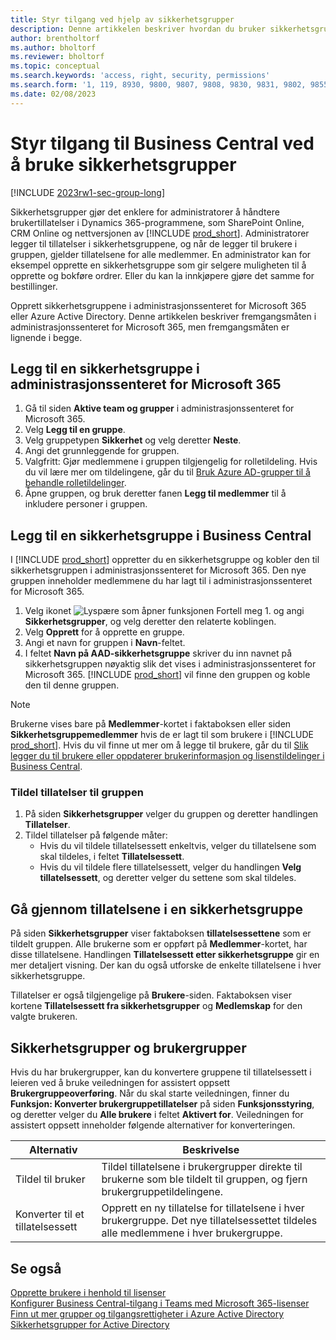 ```yaml
---
title: Styr tilgang ved hjelp av sikkerhetsgrupper
description: Denne artikkelen beskriver hvordan du bruker sikkerhetsgrupper til å definere brukertillatelser.
author: brentholtorf
ms.author: bholtorf
ms.reviewer: bholtorf
ms.topic: conceptual
ms.search.keywords: 'access, right, security, permissions'
ms.search.form: '1, 119, 8930, 9800, 9807, 9808, 9830, 9831, 9802, 9855, 9862'
ms.date: 02/08/2023
---
```


# Styr tilgang til Business Central ved å bruke sikkerhetsgrupper

[!INCLUDE [2023rw1-sec-group-long](includes/2023rw1-sec-group-long.md)]

Sikkerhetsgrupper gjør det enklere for administratorer å håndtere brukertillatelser i Dynamics 365-programmene, som SharePoint Online, CRM Online og nettversjonen av [!INCLUDE [prod_short](includes/prod_short.md)]. Administratorer legger til tillatelser i sikkerhetsgruppene, og når de legger til brukere i gruppen, gjelder tillatelsene for alle medlemmer. En administrator kan for eksempel opprette en sikkerhetsgruppe som gir selgere muligheten til å opprette og bokføre ordrer. Eller du kan la innkjøpere gjøre det samme for bestillinger.

Opprett sikkerhetsgruppene i administrasjonssenteret for Microsoft 365 eller Azure Active Directory. Denne artikkelen beskriver fremgangsmåten i administrasjonssenteret for Microsoft 365, men fremgangsmåten er lignende i begge.

## Legg til en sikkerhetsgruppe i administrasjonssenteret for Microsoft 365

1. Gå til siden **Aktive team og grupper** i administrasjonssenteret for Microsoft 365.
2. Velg **Legg til en gruppe**.
3. Velg gruppetypen **Sikkerhet** og velg deretter **Neste**.
4. Angi det grunnleggende for gruppen.
5. Valgfritt: Gjør medlemmene i gruppen tilgjengelig for rolletildeling. Hvis du vil lære mer om tildelingene, går du til [Bruk Azure AD-grupper til å behandle rolletildelinger](/azure/active-directory/roles/groups-concept).
6. Åpne gruppen, og bruk deretter fanen **Legg til medlemmer** til å inkludere personer i gruppen.

## Legg til en sikkerhetsgruppe i Business Central

I [!INCLUDE [prod_short](includes/prod_short.md)] oppretter du en sikkerhetsgruppe og kobler den til sikkerhetsgruppen i administrasjonssenteret for Microsoft 365. Den nye gruppen inneholder medlemmene du har lagt til i administrasjonssenteret for Microsoft 365.

1. Velg ikonet ![Lyspære som åpner funksjonen Fortell meg 1.](media/ui-search/search_small.png "Fortell hva du vil gjøre") og angi **Sikkerhetsgrupper**, og velg deretter den relaterte koblingen.
2. Velg **Opprett** for å opprette en gruppe.
3. Angi et navn for gruppen i **Navn**-feltet.
4. I feltet **Navn på AAD-sikkerhetsgruppe** skriver du inn navnet på sikkerhetsgruppen nøyaktig slik det vises i administrasjonssenteret for Microsoft 365. [!INCLUDE [prod_short](includes/prod_short.md)] vil finne den gruppen og koble den til denne gruppen.

> [!NOTE]
> Brukerne vises bare på **Medlemmer**-kortet i faktaboksen eller siden **Sikkerhetsgruppemedlemmer** hvis de er lagt til som brukere i [!INCLUDE [prod_short](includes/prod_short.md)]. Hvis du vil finne ut mer om å legge til brukere, går du til [Slik legger du til brukere eller oppdaterer brukerinformasjon og lisenstildelinger i Business Central](ui-how-users-permissions.md#adduser).  

### Tildel tillatelser til gruppen

1. På siden **Sikkerhetsgrupper** velger du gruppen og deretter handlingen **Tillatelser**.
1. Tildel tillatelser på følgende måter:
    * Hvis du vil tildele tillatelsessett enkeltvis, velger du tillatelsene som skal tildeles, i feltet **Tillatelsessett**.
    * Hvis du vil tildele flere tillatelsessett, velger du handlingen **Velg tillatelsessett**, og deretter velger du settene som skal tildeles.

## Gå gjennom tillatelsene i en sikkerhetsgruppe

På siden **Sikkerhetsgrupper** viser faktaboksen **tillatelsessettene** som er tildelt gruppen. Alle brukerne som er oppført på **Medlemmer**-kortet, har disse tillatelsene. Handlingen **Tillatelsessett etter sikkerhetsgruppe** gir en mer detaljert visning. Der kan du også utforske de enkelte tillatelsene i hver sikkerhetsgruppe.

Tillatelser er også tilgjengelige på **Brukere**-siden. Faktaboksen viser kortene **Tillatelsessett fra sikkerhetsgrupper** og **Medlemskap** for den valgte brukeren.

## Sikkerhetsgrupper og brukergrupper

Hvis du har brukergrupper, kan du konvertere gruppene til tillatelsessett i leieren ved å bruke veiledningen for assistert oppsett **Brukergruppeoverføring**. Når du skal starte veiledningen, finner du **Funksjon: Konverter brukergruppetillatelser** på siden **Funksjonsstyring**, og deretter velger du **Alle brukere** i feltet **Aktivert for**. Veiledningen for assistert oppsett inneholder følgende alternativer for konverteringen.

|Alternativ  |Beskrivelse  |
|---------|---------|
|Tildel til bruker     | Tildel tillatelsene i brukergrupper direkte til brukerne som ble tildelt til gruppen, og fjern brukergruppetildelingene.        |
|Konverter til et tillatelsessett     | Opprett en ny tillatelse for tillatelsene i hver brukergruppe. Det nye tillatelsessettet tildeles alle medlemmene i hver brukergruppe.          |

## Se også

[Opprette brukere i henhold til lisenser](ui-how-users-permissions.md)  
[Konfigurer Business Central-tilgang i Teams med Microsoft 365-lisenser](admin-access-with-m365-license-setup.md)  
[Finn ut mer grupper og tilgangsrettigheter i Azure Active Directory](/azure/active-directory/fundamentals/concept-learn-about-groups)  
[Sikkerhetsgrupper for Active Directory](/windows-server/identity/ad-ds/manage/understand-security-groups)  
